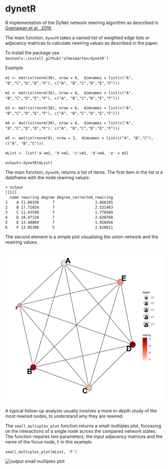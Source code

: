 # dynetR
R implementation of the DyNet network rewiring algorithm as described in [Goenawan et al., 2016](https://academic.oup.com/bioinformatics/article/32/17/2713/2450724).

The main function, `dynetR` takes a named list of weighted edge lists or adjacency matrices to calculate rewiring values as described in the paper.

To install the package use
`devtools::install_github('olbeimarton/dynetR')`

Example

`m1 <- matrix(rnorm(36), nrow = 6,  dimnames = list(c("A", "B","C","D","E","F"),
                                                    c("A", "B","C","D","E","F")))`
                                                    
`m2 <- matrix(rnorm(36), nrow = 6,  dimnames = list(c("A", "B","C","D","E","F"),
                                                    c("A", "B","C","D","E","F")))`
                                                    
 `m3 <- matrix(rnorm(36), nrow = 6,  dimnames = list(c("A", "B","C","D","E","F"),
                                                    c("A", "B","C","D","E","F")))`
                                                    
 `m4 <- matrix(rnorm(36), nrow = 6,  dimnames = list(c("A", "B","C","D","E","F"),
                                                    c("A", "B","C","D","E","F")))`

`m5 <- matrix(rnorm(9), nrow = 3,  dimnames = list(c("A", "B","C"), c("A", "B","C")))`
                                                    
 `mList <- list('a'=m1, 'b'=m2, 'c'=m3, 'd'=m4, 'e' = m5)`
 
 `output<-dynetR(mList)`

The main function, `dynetR`, returns a list of items. The first item in the list is a dataframe with the node rewiring values: 
```
> output
[[1]]
  name rewiring degree degree_corrected_rewiring
1    A 11.66336      7                  1.666195
2    B 17.72024      7                  2.531463
3    C 12.43599      7                  1.776569
4    D 18.47138      7                  2.638768
5    E 13.48869      7                  1.926956
6    F 13.05306      5                  2.610611
```
The second element is a simple plot visualising the union network and the rewiring values.

![output plot](example_plot.png)


A typical follow-up analysis usually involves a more in-depth study of the most rewired nodes, to understand why they are rewired. 

The `small_multiples_plot` function returns a small multiples plot, focussing on the interactions of a single node across the compared network states. The function requires two parameters, the input adjacency matrices and the name of the focus node, `F` in this example.

`small_multiples_plot(mList, 'F')`

![output small multiples plot](small_multiples_plot.png)
